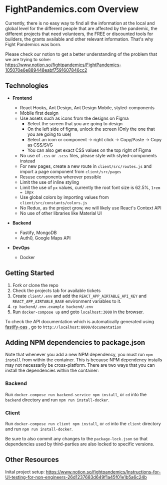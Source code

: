 #  FightPandemics.com Overview

Currently, there is no easy way to find all the information at the local and global level for the different people that are affected by the pandemic, the different projects that need volunteers, the FREE or discounted tools for builders, the grants available and other relevant information. That's why Fight Pandemics was born.

Please check our notion to get a better understanding of the problem that we are trying to solve: https://www.notion.so/fightpandemics/FightPandemics-105070e6e889448eabf7591607846cc2

## Technologies
- **Frontend**
    - React Hooks, Ant Design, Ant Design Mobile,  styled-components
    - Mobile first design
    - Use assets such as icons from the designs on Figma
        - Select the screen that you are going to design
        - On the left side of figma, unlock the screen (Only the one that you are going to use)
        - Select an icon or component -> right click -> Copy/Paste -> Copy as CSS/SVG
        - You can also get exact CSS values on the top right of Figma
    - No use of `.css` or `.scss` files, please style with styled-components instead
    - For new pages, create a new route in `client/src/routes.js` and import a page component from `client/src/pages`
    - Resuse components wherever possible
    - Limit the use of inline styling
    - Limit the use of `px` values, currently the root font size is 62.5%, `1rem = 10px`
    - Use global colors by importing values from `client/src/constants/colors.js`
    - No Redux, as the project grow, we will likely use React's Context API
    - No use of other libraries like Material UI

- **Backend**
    - Fastify, MongoDB
    - Auth0, Google Maps API
- **DevOps**
    - Docker

## Getting Started
1. Fork or clone the repo
2. Check the projects tab for available tickets
3. Create `client/.env` and add the `REACT_APP_AIRTABLE_API_KEY` and `REACT_APP_AIRTABLE_BASE` environment variables to it.
4. `cp backend/.env.example backend/.env`
5. Run `docker-compose up` and goto `localhost:3000` in the browser.

To check the API documentation which is automatically generated using [fastify-oas](https://www.npmjs.com/package/fastify-oas) , go to `http://localhost:8000/documentation`


## Adding NPM dependencies to package.json

Note that whenever you add a new NPM dependency, you must run `npm install` from within the container. This is because
NPM dependency installs may not necessarily be cross-platform. There are two ways that you can install the dependencies
within the container:

### Backend
Run `docker-compose run backend-service npm install`, or `cd` into the `backend` directory and run `npm run install-docker`.

### Client
Run `docker-compose run client npm install`, or `cd` into the `client` directory and run `npm run install-docker`.

Be sure to also commit any changes to the `package-lock.json` so that dependencies used by third-parties are also locked to specific versions.

## Other Resources ##
Inital project setup: https://www.notion.so/fightpandemics/Instructions-for-UI-testing-for-non-engineers-26d1237683d649f1a45f01e1b5a6c24b
